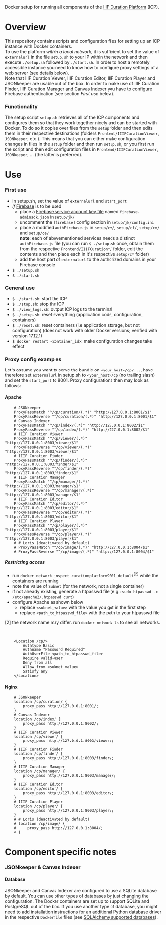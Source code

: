 Docker setup for running all components of the [IIIF Curation Platform](http://codh.rois.ac.jp/iiif-curation-platform/) (ICP).

# Overview

This repository contains scripts and configuration files for setting up an ICP instance with Docker containers.  
To use the platform *within a local network*, it is sufficient to set the value of `externalurl` in the file `setup.sh` to your IP within the network and then execute `./setup.sh` followed by `./start.sh`.  In order to host a remotely accessible instance you need to know how to configure proxy settings of a web server (see details below).  
Note that IIIF Curation Viewer, IIIF Curation Editor, IIIF Curation Player and JSONkeeper are usable out of the box. In order to make use of IIIF Curation Finder, IIIF Curation Manager and Canvas Indexer you have to configure Firebase authentication (see section *First use* below).

### Functionality

The setup script `setup.sh` retrieves all of the ICP components and configures them so that they work together nicely and can be started with Docker. To do so it copies over files from the `setup` folder and then edits them in their respective destinations (folders `Frontent/IIIFCurationViewer`, `JSONkeeper`, etc.). This means that you can either make configuration changes in files in the `setup` folder and then run `setup.sh`, or you first run the script and then edit configuration files in `Frontend/IIIFCurationViewer`, `JSONkeeper`, ... (the latter is preferred).

# Use

### First use

* in setup.sh, set the value of `externalurl` and `start_port`
* *if* [Firebase](https://firebase.google.com/) is to be used
    * place a [Firebase service account key file](https://firebase.google.com/docs/admin/setup#add_firebase_to_your_app) named `firebase-adminsdk.json` in `setup/jk/`
    * uncomment the `[firebase]` config section in `setup/jk/config.ini`
    * place a modified `authFirebase.js` in `setup/cv/`, `setup/cf/`, `setup/cm/` and `setup/ce/`  
      **note**: each of abovementioned services needs a distinct `authFirebase.js` file (you can run `$ ./setup.sh` once, obtain them from the respective `Frontend/IIIFCuration*/` folder, edit the contents and then place each in it's respective `setup/c*` folder)
    * add the host part of `externalurl` to the authorized domains in your Firebase console
* `$ ./setup.sh`
* `$ ./start.sh`

### General use

* `$ ./start.sh`: start the ICP
* `$ ./stop.sh`: stop the ICP
* `$ ./view_logs.sh`: output ICP logs to the terminal
* `$ ./setup.sh`: reset everything (application code, configuration, containers)
* `$ ./reset.sh`: reset containers (i.e application storage, but not configuration) (does not work with older Docker versions; verified with version 17.12.1)
* `$ docker restart <container_id>`: make configuration changes take effect

### Proxy config examples

Let's assume you want to serve the bundle on `<your_host>/cp/...`, have therefore set `externalurl` in setup.sh to `<your_host>/cp` (no trailing slash) and set the `start_port` to 8001. Proxy configurations then may look as follows:

#### Apache

        # JSONkeeper
        ProxyPassMatch "^/cp/curation/(.*)" "http://127.0.0.1:8001/$1"
        ProxyPassReverse "^/cp/curation/(.*)" "http://127.0.0.1:8001/$1"
        # Canvas Indexer
        ProxyPassMatch "^/cp/index/(.*)" "http://127.0.0.1:8002/$1"
        ProxyPassReverse "^/cp/index/(.*)" "http://127.0.0.1:8002/$1"
        # IIIF Curation Viewer
        ProxyPassMatch "^/cp/viewer/(.*)" "http://127.0.0.1:8003/viewer/$1"
        ProxyPassReverse "^/cp/viewer/(.*)" "http://127.0.0.1:8003/viewer/$1"
        # IIIF Curation Finder
        ProxyPassMatch "^/cp/finder/(.*)" "http://127.0.0.1:8003/finder/$1"
        ProxyPassReverse "^/cp/finder/(.*)" "http://127.0.0.1:8003/finder/$1"
        # IIIF Curation Manager
        ProxyPassMatch "^/cp/manager/(.*)" "http://127.0.0.1:8003/manager/$1"
        ProxyPassReverse "^/cp/manager/(.*)" "http://127.0.0.1:8003/manager/$1"
        # IIIF Curation Editor
        ProxyPassMatch "^/cp/editor/(.*)" "http://127.0.0.1:8003/editor/$1"
        ProxyPassReverse "^/cp/editor/(.*)" "http://127.0.0.1:8003/editor/$1"
        # IIIF Curation Player
        ProxyPassMatch "^/cp/player/(.*)" "http://127.0.0.1:8003/player/$1"
        ProxyPassReverse "^/cp/player/(.*)" "http://127.0.0.1:8003/player/$1"
        # # Loris (deactivated by default)
        # ProxyPassMatch "^/cp/image/(.*)" "http://127.0.0.1:8004/$1"
        # ProxyPassReverse "^/cp/image/(.*)" "http://127.0.0.1:8004/$1"

##### Restricting access

* run `docker network inspect curationplatform9001_default`<sup>[2]</sup> while the containers are running
* note the value of `Subnet` (for the network, not a single container)
* if not already existing, generate a htpasswd file (e.g.: `sudo htpasswd -c /etc/apache2/.htpasswd curt`)
* configure Apache as shown below
    * replace `<subnet_value>` with the value you got in the first step
    * replace `<path_to_htpasswd_file>` with the path to your htpasswd file

[2] the network name may differ. run `docker network ls` to see all networks.

‌

        <Location /cp/>
            Authtype Basic
            Authname "Password Required"
            AuthUserFile <path_to_htpasswd_file>
            Require valid-user
            Deny from all
            Allow from <subnet_value>
            Satisfy any
        </Location>

#### Nginx

        # JSONkeeper
        location /cp/curation/ {
            proxy_pass http://127.0.0.1:8001/;
        }
        # Canvas Indexer
        location /cp/index/ {
            proxy_pass http://127.0.0.1:8002/;
        }
        # IIIF Curation Viewer
        location /cp/viewer/ {
            proxy_pass http://127.0.0.1:8003/viewer/;
        }
        # IIIF Curation Finder
        location /cp/finder/ {
            proxy_pass http://127.0.0.1:8003/finder/;
        }
        # IIIF Curation Manager
        location /cp/manager/ {
            proxy_pass http://127.0.0.1:8003/manager/;
        }
        # IIIF Curation Editor
        location /cp/editor/ {
            proxy_pass http://127.0.0.1:8003/editor/;
        }
        # IIIF Curation Player
        location /cp/player/ {
            proxy_pass http://127.0.0.1:8003/player/;
        }
        # # Loris (deactivated by default)
        # location /cp/image/ {
        #     proxy_pass http://127.0.0.1:8004/;
        # }

# Component specific notes

### JSONkeeper & Canvas Indexer

#### Database

JSONkeeper and Canvas Indexer are configured to use a SQLite database by default. You can use other types of databases by just changing the configuration. The Docker containers are set up to support SQLite and PostgreSQL out of the box. If you use another type of database, you might need to add installation instructions for an additional Python database driver in the respective `Dockerfile` files (see [SQLAlchemy supported databases](http://docs.sqlalchemy.org/en/latest/core/engines.html#supported-databases)).
